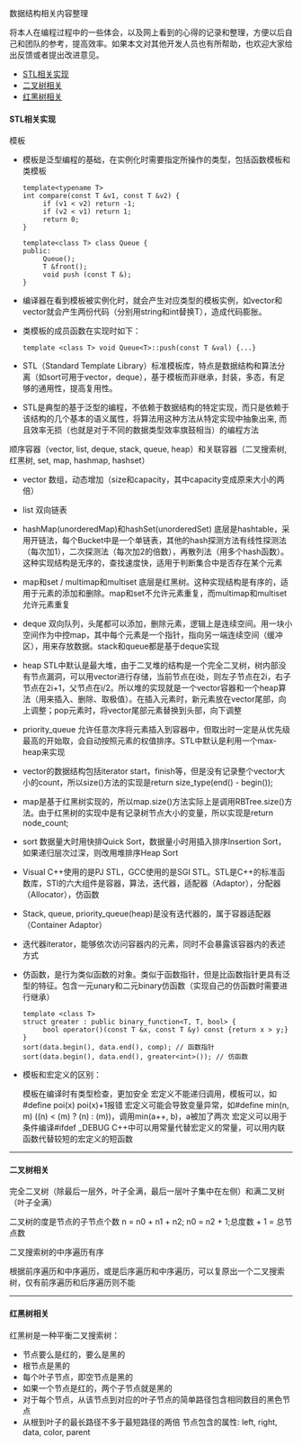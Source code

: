 数据结构相关内容整理

将本人在编程过程中的一些体会，以及网上看到的心得的记录和整理，方便以后自己和团队的参考，提高效率。如果本文对其他开发人员也有所帮助，也欢迎大家给出反馈或者提出改进意见。

*	[STL相关实现](#stl)
*	[二叉树相关](#binarytree)
*	[红黑树相关](#rbtree)

<h4 id="stl">STL相关实现</h4>

模板
*   模板是泛型编程的基础，在实例化时需要指定所操作的类型，包括函数模板和类模板

        template<typename T>
        int compare(const T &v1, const T &v2) {
             if (v1 < v2) return -1;
             if (v2 < v1) return 1;
             return 0;
        }

        template<class T> class Queue {
        public:
             Queue();
             T &front();
             void push (const T &);
        }

*   编译器在看到模板被实例化时，就会产生对应类型的模板实例，如vector<string>和vector<int>就会产生两份代码（分别用string和int替换T），造成代码膨胀。
*   类模板的成员函数在实现时如下：

        template <class T> void Queue<T>::push(const T &val) {...}

*   STL（Standard Template Library）标准模板库，特点是数据结构和算法分离（如sort可用于vector，deque），基于模板而非继承，封装，多态，有足够的通用性，提高复用性。
*   STL是典型的基于泛型的编程，不依赖于数据结构的特定实现，而只是依赖于该结构的几个基本的语义属性，将算法用这种方法从特定实现中抽象出来, 而且效率无损（也就是对于不同的数据类型效率旗鼓相当）的编程方法

顺序容器（vector, list, deque, stack, queue, heap）和关联容器（二叉搜索树, 红黑树, set, map, hashmap, hashset）
*   vector 数组，动态增加（size和capacity，其中capacity变成原来大小的两倍）
*   list 双向链表
*   hashMap(unorderedMap)和hashSet(unorderedSet) 底层是hashtable，采用开链法，每个Bucket中是一个单链表，其他的hash探测方法有线性探测法（每次加1），二次探测法（每次加2的倍数），再散列法（用多个hash函数）。这种实现结构是无序的，查找速度快，适用于判断集合中是否存在某个元素
*   map和set / multimap和multiset 底层是红黑树。这种实现结构是有序的，适用于元素的添加和删除。map和set不允许元素重复，而multimap和multiset允许元素重复
*   deque 双向队列，头尾都可以添加，删除元素，逻辑上是连续空间。用一块小空间作为中控map，其中每个元素是一个指针，指向另一端连续空间（缓冲区），用来存放数据。stack和queue都是基于deque实现
*   heap STL中默认是最大堆，由于二叉堆的结构是一个完全二叉树，树内部没有节点漏洞，可以用vector进行存储，当前节点在i处，则左子节点在2i，右子节点在2i+1，父节点在i/2。所以堆的实现就是一个vector容器和一个heap算法（用来插入、删除、取极值）。在插入元素时，新元素放在vector尾部，向上调整；pop元素时，将vector尾部元素替换到头部，向下调整
*   priority_queue 允许任意次序将元素插入到容器中，但取出时一定是从优先级最高的开始取，会自动按照元素的权值排序。STL中默认是利用一个max-heap来实现

*   vector的数据结构包括iterator start，finish等，但是没有记录整个vector大小的count，所以size()方法的实现是return size_type(end() - begin());

*   map是基于红黑树实现的，所以map.size()方法实际上是调用RBTree.size()方法。由于红黑树的实现中是有记录树节点大小的变量，所以实现是return node_count;

*   sort 数据量大时用快排Quick Sort，数据量小时用插入排序Insertion Sort，如果递归层次过深，则改用堆排序Heap Sort

*   Visual C++使用的是PJ STL，GCC使用的是SGI STL。STL是C++的标准函数库，STl的六大组件是容器，算法，迭代器，适配器（Adaptor），分配器（Allocator），仿函数

*   Stack, queue, priority_queue(heap)是没有迭代器的，属于容器适配器（Container Adaptor）
*   迭代器iterator，能够依次访问容器内的元素，同时不会暴露该容器内的表述方式
*   仿函数，是行为类似函数的对象。类似于函数指针，但是比函数指针更具有泛型的特征。包含一元unary和二元binary仿函数（实现自己的仿函数时需要进行继承）

        template <class T>
        struct greater : public binary_function<T, T, bool> {
             bool operator()(const T &x, const T &y) const {return x > y;}
        }
        sort(data.begin(), data.end(), comp); // 函数指针
        sort(data.begin(), data.end(), greater<int>()); // 仿函数
        
*   模板和宏定义的区别：

    模板在编译时有类型检查，更加安全
    宏定义不能递归调用，模板可以，如#define poi(x) poi(x)+1报错
    宏定义可能会导致变量异常，如#define min(n, m) ((n) < (m) ? (n) : (m))，调用min(a++, b)，a被加了两次
    宏定义可以用于条件编译#ifdef _DEBUG
    C++中可以用常量代替宏定义的常量，可以用内联函数代替较短的宏定义的短函数

---

<h4 id="binarytree">二叉树相关</h4>

完全二叉树（除最后一层外，叶子全满，最后一层叶子集中在左侧）和满二叉树（叶子全满）

二叉树的度是节点的子节点个数 n = n0 + n1 + n2; n0 = n2 + 1;总度数 + 1 = 总节点数

二叉搜索树的中序遍历有序

根据前序遍历和中序遍历，或是后序遍历和中序遍历，可以复原出一个二叉搜索树，仅有前序遍历和后序遍历则不能

---

<h4 id="rbtree">红黑树相关</h4>

红黑树是一种平衡二叉搜索树：
*   节点要么是红的，要么是黑的
*   根节点是黑的
*   每个叶子节点，即空节点是黑的
*   如果一个节点是红的，两个子节点就是黑的
*   对于每个节点，从该节点到对应的叶子节点的简单路径包含相同数目的黑色节点
*   从根到叶子的最长路径不多于最短路径的两倍
节点包含的属性: left, right, data, color, parent
